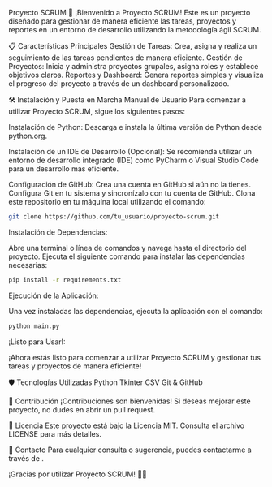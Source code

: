 Proyecto SCRUM 🚀
¡Bienvenido a Proyecto SCRUM! Este es un proyecto diseñado para gestionar de manera eficiente las tareas, proyectos y reportes en un entorno de desarrollo utilizando la metodología ágil SCRUM.

📋 Características Principales
Gestión de Tareas: Crea, asigna y realiza un seguimiento de las tareas pendientes de manera eficiente.
Gestión de Proyectos: Inicia y administra proyectos grupales, asigna roles y establece objetivos claros.
Reportes y Dashboard: Genera reportes simples y visualiza el progreso del proyecto a través de un dashboard personalizado.

🛠️ Instalación y Puesta en Marcha
Manual de Usuario
Para comenzar a utilizar Proyecto SCRUM, sigue los siguientes pasos:

Instalación de Python:
Descarga e instala la última versión de Python desde python.org.

Instalación de un IDE de Desarrollo (Opcional):
Se recomienda utilizar un entorno de desarrollo integrado (IDE) como PyCharm o Visual Studio Code para un desarrollo más eficiente.

Configuración de GitHub:
Crea una cuenta en GitHub si aún no la tienes.
Configura Git en tu sistema y sincronízalo con tu cuenta de GitHub.
Clona este repositorio en tu máquina local utilizando el comando:
```bash
git clone https://github.com/tu_usuario/proyecto-scrum.git
```
Instalación de Dependencias:

Abre una terminal o línea de comandos y navega hasta el directorio del proyecto.
Ejecuta el siguiente comando para instalar las dependencias necesarias:
```bash
pip install -r requirements.txt
```
Ejecución de la Aplicación:

Una vez instaladas las dependencias, ejecuta la aplicación con el comando:
```bash
python main.py
```
¡Listo para Usar!:

¡Ahora estás listo para comenzar a utilizar Proyecto SCRUM y gestionar tus tareas y proyectos de manera eficiente!

🛡️ Tecnologías Utilizadas
Python
Tkinter
CSV
Git & GitHub

💬 Contribución
¡Contribuciones son bienvenidas! Si deseas mejorar este proyecto, no dudes en abrir un pull request.

📝 Licencia
Este proyecto está bajo la Licencia MIT. Consulta el archivo LICENSE para más detalles.

📧 Contacto
Para cualquier consulta o sugerencia, puedes contactarme a través de .

¡Gracias por utilizar Proyecto SCRUM! 🚀🔥